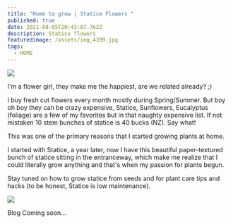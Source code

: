 ```yaml
---
title: "Home to grow | Statice Flowers "
published: true
date: 2021-08-05T20:43:07.762Z
description: Statice flowers
featuredimage: /assets/img_4399.jpg
tags:
  - HOME
---
```



![](/assets/img_4814.jpg)

I'm a flower girl, they make me the happiest, are we related already? ;) 

I buy fresh cut flowers every month mostly during Spring/Summer. But boy oh boy they can be crazy expensive, Statice, Sunflowers, Eucalyptus (foliage) are a few of my favorites but in that naughty expensive list. If not mistaken 10 stem bunches of statice is 40 bucks (NZ). Say what! 

This was one of the primary reasons that I started growing plants at home. 

I started with Statice, a year later, now I have this beautiful paper-textured bunch of statice sitting in the entranceway, which make me realize that I could literally grow anything and that's when my passion for plants begun. 

Stay tuned on how to grow statice from seeds and for plant care tips and hacks (to be honest, Statice is low maintenance).

![](/assets/img_3553_jpg.jpg)

Blog Coming soon...